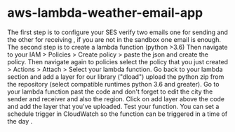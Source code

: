 # aws-lambda-weather-email-app
The first step is to configure your SES verify two emails one for sending and the other for receiving , if you are not in the sandbox one email is enough.
The second step is to create a lambda function (python >3.6)
Then navigate to your IAM > Policies > Create policy > paste the json and create the policy. Then navigate again to policies select the policy that you just created > Actions > Attach > Select your lambda function.
Go back to your lambda section and add a layer for our library ("dload") upload the python zip from the repository (select compatible runtimes python 3.6 and greater).
Go to your lambda function past the code and  don't forget to edit the city the sender and receiver and also the region.
Click on add layer above the code and add the layer that you've uploaded.
Test your function.
You can set a schedule trigger in CloudWatch so the function can be triggered in a time of the day .
